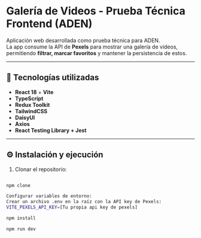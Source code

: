 # Galería de Videos - Prueba Técnica Frontend (ADEN)

Aplicación web desarrollada como prueba técnica para ADEN.  
La app consume la API de **Pexels** para mostrar una galería de videos, permitiendo **filtrar, marcar favoritos** y mantener la persistencia de estos.

---

## 🚀 Tecnologías utilizadas

- **React 18** + **Vite** 
- **TypeScript** 
- **Redux Toolkit** 
- **TailwindCSS** 
- **DaisyUI** 
- **Axios** 
- **React Testing Library + Jest** 

---

## ⚙️ Instalación y ejecución

1. Clonar el repositorio:

```bash

npm clone 

Configurar variables de entorno:
Crear un archivo .env en la raíz con la API key de Pexels:
VITE_PEXELS_API_KEY=[Tu propia api key de pexels]

npm install

npm run dev
```